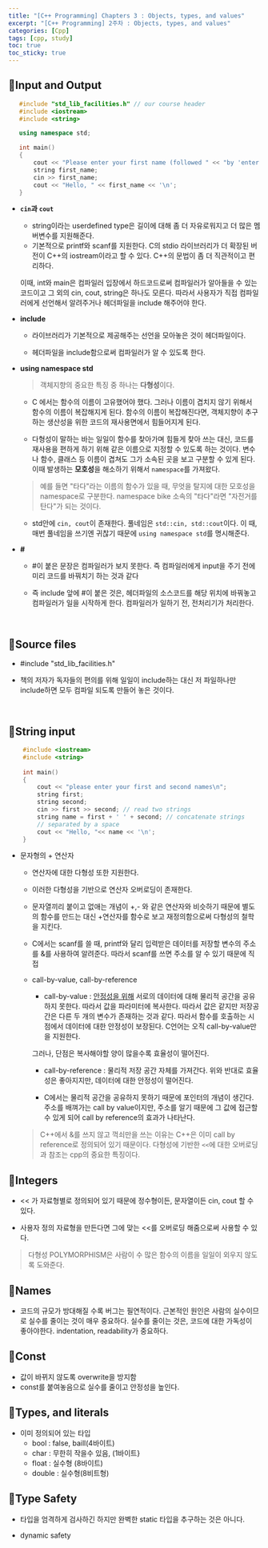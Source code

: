 ```yaml
---
title: "[C++ Programming] Chapters 3 : Objects, types, and values"
excerpt: "[C++ Programming] 2주차 : Objects, types, and values"
categories: [Cpp]
tags: [cpp, study]
toc: true
toc_sticky: true
---
```


## 🚀Input and Output

 ```cpp
    #include "std_lib_facilities.h" // our course header
    #include <iostream>
    #include <string>

    using namespace std;

    int main()
    {
        cout << "Please enter your first name (followed " << "by 'enter'):\n";
        string first_name;
        cin >> first_name;
        cout << "Hello, " << first_name << '\n';
    }
 ```  

+ **`cin`과 `cout`**
    + string이라는 userdefined type은 길이에 대해 좀 더 자유로워지고 더 많은 멤버변수를 지원해준다. 
    + 기본적으로 printf와 scanf를 지원한다. C의 stdio 라이브러리가 더 확장된 버전이 C++의 iostream이라고 할 수 있다. C++의 문법이 좀 더 직관적이고 편리하다.  

    이때, int와 main은 컴파일러 입장에서 하드코드로써 컴파일러가 알아들을 수 있는 코드이고 그 외의 cin, cout, string은 하나도 모른다. 따라서 사용자가 직접 컴파일러에게 선언해서 알려주거나 헤더파일을 include 해주어야 한다.  

+ **include**
    + 라이브러리가 기본적으로 제공해주는 선언을 모아놓은 것이 헤더파일이다. 
    
    + 헤더파일을 include함으로써 컴파일러가 알 수 있도록 한다. 

+ **using namespace std**
    > 객체지향의 중요한 특징 중 하나는 **다형성**이다.  

    + C 에서는 함수의 이름이 고유했어야 했다. 그러나 이름이 겹치지 않기 위해서 함수의 이름이 복잡해지게 된다. 함수의 이름이 복잡해진다면, 객체지향이 추구하는 생산성을 위한 코드의 재사용면에서 힘들어지게 된다. 
    
    + 다형성이 말하는 바는 일일이 함수를 찾아가며 힘들게 찾아 쓰는 대신, 코드를 재사용을 편하게 하기 위해 같은 이름으로 지정할 수 있도록 하는 것이다. 변수나 함수, 클래스 등 이름이 겹쳐도 그가 소속된 곳을 보고 구분할 수 있게 된다. 이때 발생하는 **모호성**을 해소하기 위해서 `namespace`를 가져왔다.   
    
    > 예를 들면 "타다"라는 이름의 함수가 있을 때, 무엇을 탈지에 대한 모호성을 namespace로 구분한다. namespace bike 소속의 "타다"라면 "자전거를 탄다"가 되는 것이다. 

    + std안에 `cin, cout`이 존재한다. 풀네임은 `std::cin, std::cout`이다. 이 때, 매번 풀네임을 쓰기엔 귀찮기 때문에 `using namespace std`를 명시해준다. 

+ **#**
    + #이 붙은 문장은 컴파일러가 보지 못한다. 즉 컴파일러에게 input을 주기 전에 미리 코드를 바꿔치기 하는 것과 같다

    + 즉 include 앞에 #이 붙은 것은, 헤더파일의 소스코드를 해당 위치에 바꿔놓고 컴파일러가 일을 시작하게 한다. 컴파일러가 일하기 전, 전처리기가 처리한다. 

<br/>

## 🚀Source files

+ #include "std_lib_facilities.h"

+ 책의 저자가 독자들의 편의를 위해 일일이 include하는 대신 저 파일하나만 include하면 모두 컴파일 되도록 만들어 놓은 것이다.

<br/>

## 🚀String input

```cpp
    #include <iostream>
    #include <string>
    
    int main()
    {
        cout << "please enter your first and second names\n";
        string first;
        string second;
        cin >> first >> second; // read two strings
        string name = first + ' ' + second; // concatenate strings
        // separated by a space
        cout << "Hello, "<< name << '\n';
    }

```

+ 문자형의 + 연산자

    + 연산자에 대한 다형성 또한 지원한다.
    + 이러한 다형성을 기반으로 연산자 오버로딩이 존재한다.
    + 문자열끼리 붙이고 없애는 개념이 +,- 와 같은 연산자와 비슷하기 때문에 별도의 함수를 만드는 대신 +연산자를 함수로 보고 재정의함으로써 다형성의 철학을 지킨다.

    + C에서는 scanf를 쓸 때, printf와 달리 입력받은 데이터를 저장할 변수의 주소를 &를 사용하여 알려준다. 따라서 scanf를 쓰면 주소를 알 수 있기 때문에 직접 

    + call-by-value, call-by-reference
        +  call-by-value : <u>안정성을 위해</u> 서로의 데이터에 대해 물리적 공간을 공유하지 못한다. 따라서 값을 파라미터에 복사한다. 따라서 값은 같지만 저장공간은 다른 두 개의 변수가 존재하는 것과 같다. 따라서 함수를 호출하는 시점에서 데이터에 대한 안정성이 보장된다. C언어는 오직 call-by-value만을 지원한다.   

        그러나, 단점은 복사해야할 양이 많을수록 효율성이 떨어진다.

        + call-by-reference : 물리적 저장 공간 자체를 가져간다. 위와 반대로 효율성은 좋아지지만, 데이터에 대한 안정성이 떨어진다.  
    
        + C에서는 물리적 공간을 공유하지 못하기 때문에 포인터의 개념이 생긴다. 주소를 배껴가는 call by value이지만, 주소를 알기 때문에 그 값에 접근할 수 있게 되어 call by reference의 효과가 나타난다. 

    > C++에서 &를 쓰지 않고 꺽쇠만을 쓰는 이유는 C++은 이미 call by reference로 정의되어 있기 때문이다. 다형성에 기반한 `<<`에 대한 오버로딩과 참조는 cpp의 중요한 특징이다. 


## 🚀Integers

+ << 가 자료형별로 정의되어 있기 때문에 정수형이든, 문자열이든 cin, cout 할 수 있다.

+ 사용자 정의 자료형을 만든다면 그에 맞는 <<를 오버로딩 해줌으로써 사용할 수 있다.

> 다형성 POLYMORPHISM은 사람이 수 많은 함수의 이름을 일일이 외우지 않도록 도와준다. 

## 🚀Names 

+ 코드의 규모가 방대해질 수록 버그는 필연적이다. 근본적인 원인은 사람의 실수이므로 실수를 줄이는 것이 매우 중요하다. 실수를 줄이는 것은, 코드에 대한 가독성이 좋아야한다.
indentation, readability가 중요하다. 

## 🚀Const

+ 값이 바뀌지 않도록 overwrite을 방지함
+ const를 붙여놓음으로 실수를 줄이고 안정성을 높인다.


## 🚀Types, and literals

+ 이미 정의되어 있는 타입
    + bool : false, baill(4바이트)
    + char : 무한히 작을수 있음, (1바이트}
    + float : 실수형 (8바이트)
    + double : 실수형(8비트형)
    


## 🚀Type Safety

 + 타입을 엄격하게 검사하긴 하지만 완벽한 static 타입을 추구하는 것은 아니다. 

 + dynamic safety 
